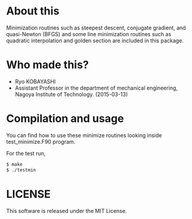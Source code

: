# About this
Minimization routines such as steepest descent, conjugate gradient, and quasi-Newton (BFGS) and some 
line minimization routines such as quadratic interpolation and golden section are included in this package.

# Who made this?
* Ryo KOBAYASHI
* Assistant Professor in the department of mechanical engineering, Nagoya Institute of Technology. (2015-03-13)

# Compilation and usage

You can find how to use these minimize routines looking inside test_minimize.F90 program.

For the test run,
```bash
$ make
$ ./testmin
```

# LICENSE
This software is released under the MIT License.

